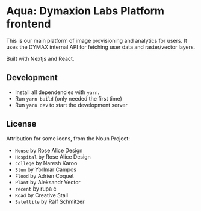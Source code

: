 # Aqua: Dymaxion Labs Platform frontend

This is our main platform of image provisioning and analytics for users.  It
uses the DYMAX internal API for fetching user data and raster/vector layers.

Built with Nextjs and React.

## Development

* Install all dependencies with `yarn`.
* Run `yarn build` (only needed the first time)
* Run `yarn dev` to start the development server

## License

Attribution for some icons, from the Noun Project:

- `House` by Rose Alice Design
- `Hospital` by Rose Alice Design
- `college` by Naresh Karoo
- `Slum` by Yorlmar Campos
- `Flood` by Adrien Coquet
- `Plant` by Aleksandr Vector
- `recent` by rupa c
- `Road` by Creative Stall
- `Satellite` by Ralf Schmitzer
